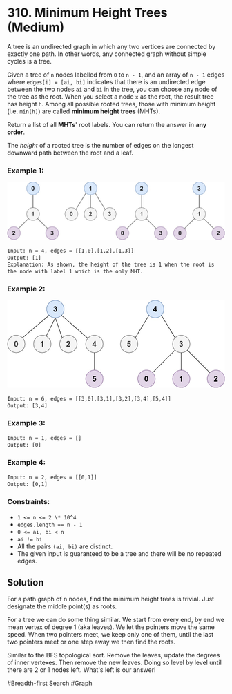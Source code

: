 # 310. Minimum Height Trees (Medium)

A tree is an undirected graph in which any two vertices are connected by exactly one path. In other words, any connected graph without simple cycles is a tree.

Given a tree of `n` nodes labelled from `0` to `n - 1`, and an array of `n - 1` edges where `edges[i] = [ai, bi]` indicates that there is an undirected edge between the two nodes `ai` and `bi` in the tree, you can choose any node of the tree as the root. When you select a node `x` as the root, the result tree has height `h`. Among all possible rooted trees, those with minimum height (i.e. `min(h)`) are called **minimum height trees** (MHTs).

Return a list of all **MHTs**' root labels. You can return the answer in **any order**.

The _height_ of a rooted tree is the number of edges on the longest downward path between the root and a leaf.

### Example 1:

![e1](./e1.jpg)

```
Input: n = 4, edges = [[1,0],[1,2],[1,3]]
Output: [1]
Explanation: As shown, the height of the tree is 1 when the root is the node with label 1 which is the only MHT.
```

### Example 2:

![e2](./e2.jpg)

```
Input: n = 6, edges = [[3,0],[3,1],[3,2],[3,4],[5,4]]
Output: [3,4]
```

### Example 3:

```
Input: n = 1, edges = []
Output: [0]
```

### Example 4:

```
Input: n = 2, edges = [[0,1]]
Output: [0,1]
```

### Constraints:

- `1 <= n <= 2 \* 10^4`
- `edges.length == n - 1`
- `0 <= ai, bi < n`
- `ai != bi`
- All the pairs `(ai, bi)` are distinct.
- The given input is guaranteed to be a tree and there will be no repeated edges.

## Solution

For a path graph of n nodes, find the minimum height trees is trivial. Just designate the middle point(s) as roots.

For a tree we can do some thing similar. We start from every end, by end we mean vertex of degree 1 (aka leaves). We let the pointers move the same speed. When two pointers meet, we keep only one of them, until the last two pointers meet or one step away we then find the roots.

Similar to the BFS topological sort. Remove the leaves, update the degrees of inner vertexes. Then remove the new leaves. Doing so level by level until there are 2 or 1 nodes left. What's left is our answer!

#Breadth-first Search #Graph
